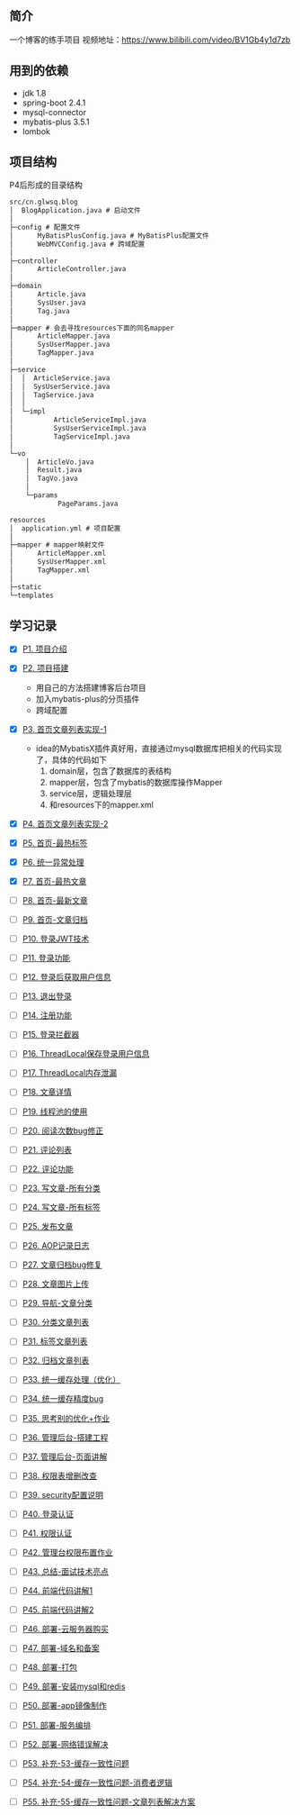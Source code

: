 ## 简介

一个博客的练手项目
视频地址：https://www.bilibili.com/video/BV1Gb4y1d7zb

## 用到的依赖

- jdk 1.8
- spring-boot 2.4.1
- mysql-connector
- mybatis-plus 3.5.1
- lombok

## 项目结构

P4后形成的目录结构

```txt
src/cn.glwsq.blog
│  BlogApplication.java # 启动文件
│
├─config # 配置文件
│      MyBatisPlusConfig.java # MyBatisPlus配置文件
│      WebMVCConfig.java # 跨域配置
│
├─controller
│      ArticleController.java
│
├─domain
│      Article.java
│      SysUser.java
│      Tag.java
│
├─mapper # 会去寻找resources下面的同名mapper
│      ArticleMapper.java
│      SysUserMapper.java
│      TagMapper.java
│
├─service
│  │  ArticleService.java
│  │  SysUserService.java
│  │  TagService.java
│  │
│  └─impl
│          ArticleServiceImpl.java
│          SysUserServiceImpl.java
│          TagServiceImpl.java
│
└─vo
    │  ArticleVo.java
    │  Result.java
    │  TagVo.java
    │
    └─params
            PageParams.java
```

```txt
resources
│  application.yml # 项目配置
│
├─mapper # mapper映射文件
│      ArticleMapper.xml
│      SysUserMapper.xml
│      TagMapper.xml
│
├─static
└─templates
```

## 学习记录

- [x] [P1. 项目介绍](https://www.bilibili.com/video/BV1Gb4y1d7zb?p=1)
- [x] [P2. 项目搭建](https://www.bilibili.com/video/BV1Gb4y1d7zb?p=2)
  - 用自己的方法搭建博客后台项目
  - 加入mybatis-plus的分页插件
  - 跨域配置
- [x] [P3. 首页文章列表实现-1](https://www.bilibili.com/video/BV1Gb4y1d7zb?p=3)
  - idea的MybatisX插件真好用，直接通过mysql数据库把相关的代码实现了，具体的代码如下
    1. domain层，包含了数据库的表结构
    2. mapper层，包含了mybatis的数据库操作Mapper
    3. service层，逻辑处理层
    4. 和resources下的mapper.xml
- [x] [P4. 首页文章列表实现-2](https://www.bilibili.com/video/BV1Gb4y1d7zb?p=4)
- [x] [P5. 首页-最热标签](https://www.bilibili.com/video/BV1Gb4y1d7zb?p=5)
- [x] [P6. 统一异常处理](https://www.bilibili.com/video/BV1Gb4y1d7zb?p=6)
- [x] [P7. 首页-最热文章](https://www.bilibili.com/video/BV1Gb4y1d7zb?p=7)
- [ ] [P8. 首页-最新文章](https://www.bilibili.com/video/BV1Gb4y1d7zb?p=8)
- [ ] [P9. 首页-文章归档](https://www.bilibili.com/video/BV1Gb4y1d7zb?p=9)
- [ ] [P10. 登录JWT技术](https://www.bilibili.com/video/BV1Gb4y1d7zb?p=10)
- [ ] [P11. 登录功能](https://www.bilibili.com/video/BV1Gb4y1d7zb?p=11)
- [ ] [P12. 登录后获取用户信息](https://www.bilibili.com/video/BV1Gb4y1d7zb?p=12)
- [ ] [P13. 退出登录](https://www.bilibili.com/video/BV1Gb4y1d7zb?p=13)
- [ ] [P14. 注册功能](https://www.bilibili.com/video/BV1Gb4y1d7zb?p=14)
- [ ] [P15. 登录拦截器](https://www.bilibili.com/video/BV1Gb4y1d7zb?p=15)
- [ ] [P16. ThreadLocal保存登录用户信息](https://www.bilibili.com/video/BV1Gb4y1d7zb?p=16)
- [ ] [P17. ThreadLocal内存泄漏](https://www.bilibili.com/video/BV1Gb4y1d7zb?p=17)
- [ ] [P18. 文章详情](https://www.bilibili.com/video/BV1Gb4y1d7zb?p=18)
- [ ] [P19. 线程池的使用](https://www.bilibili.com/video/BV1Gb4y1d7zb?p=19)
- [ ] [P20. 阅读次数bug修正](https://www.bilibili.com/video/BV1Gb4y1d7zb?p=20)
- [ ] [P21. 评论列表](https://www.bilibili.com/video/BV1Gb4y1d7zb?p=21)
- [ ] [P22. 评论功能](https://www.bilibili.com/video/BV1Gb4y1d7zb?p=22)
- [ ] [P23. 写文章-所有分类](https://www.bilibili.com/video/BV1Gb4y1d7zb?p=23)
- [ ] [P24. 写文章-所有标签](https://www.bilibili.com/video/BV1Gb4y1d7zb?p=24)
- [ ] [P25. 发布文章](https://www.bilibili.com/video/BV1Gb4y1d7zb?p=25)
- [ ] [P26. AOP记录日志](https://www.bilibili.com/video/BV1Gb4y1d7zb?p=26)
- [ ] [P27. 文章归档bug修复](https://www.bilibili.com/video/BV1Gb4y1d7zb?p=27)
- [ ] [P28. 文章图片上传](https://www.bilibili.com/video/BV1Gb4y1d7zb?p=28)
- [ ] [P29. 导航-文章分类](https://www.bilibili.com/video/BV1Gb4y1d7zb?p=29)
- [ ] [P30. 分类文章列表](https://www.bilibili.com/video/BV1Gb4y1d7zb?p=30)
- [ ] [P31. 标签文章列表](https://www.bilibili.com/video/BV1Gb4y1d7zb?p=31)
- [ ] [P32. 归档文章列表](https://www.bilibili.com/video/BV1Gb4y1d7zb?p=32)
- [ ] [P33. 统一缓存处理（优化）](https://www.bilibili.com/video/BV1Gb4y1d7zb?p=33)
- [ ] [P34. 统一缓存精度bug](https://www.bilibili.com/video/BV1Gb4y1d7zb?p=34)
- [ ] [P35. 思考别的优化+作业](https://www.bilibili.com/video/BV1Gb4y1d7zb?p=35)
- [ ] [P36. 管理后台-搭建工程](https://www.bilibili.com/video/BV1Gb4y1d7zb?p=36)
- [ ] [P37. 管理后台-页面讲解](https://www.bilibili.com/video/BV1Gb4y1d7zb?p=37)
- [ ] [P38. 权限表增删改查](https://www.bilibili.com/video/BV1Gb4y1d7zb?p=38)
- [ ] [P39. security配置说明](https://www.bilibili.com/video/BV1Gb4y1d7zb?p=39)
- [ ] [P40. 登录认证](https://www.bilibili.com/video/BV1Gb4y1d7zb?p=40)
- [ ] [P41. 权限认证](https://www.bilibili.com/video/BV1Gb4y1d7zb?p=41)
- [ ] [P42. 管理台权限布置作业](https://www.bilibili.com/video/BV1Gb4y1d7zb?p=42)
- [ ] [P43. 总结-面试技术亮点](https://www.bilibili.com/video/BV1Gb4y1d7zb?p=43)
- [ ] [P44. 前端代码讲解1](https://www.bilibili.com/video/BV1Gb4y1d7zb?p=44)
- [ ] [P45. 前端代码讲解2](https://www.bilibili.com/video/BV1Gb4y1d7zb?p=45)
- [ ] [P46. 部署-云服务器购买](https://www.bilibili.com/video/BV1Gb4y1d7zb?p=46)
- [ ] [P47. 部署-域名和备案](https://www.bilibili.com/video/BV1Gb4y1d7zb?p=47)
- [ ] [P48. 部署-打包](https://www.bilibili.com/video/BV1Gb4y1d7zb?p=48)
- [ ] [P49. 部署-安装mysql和redis](https://www.bilibili.com/video/BV1Gb4y1d7zb?p=49)
- [ ] [P50. 部署-app镜像制作](https://www.bilibili.com/video/BV1Gb4y1d7zb?p=50)
- [ ] [P51. 部署-服务编排](https://www.bilibili.com/video/BV1Gb4y1d7zb?p=51)
- [ ] [P52. 部署-网络错误解决](https://www.bilibili.com/video/BV1Gb4y1d7zb?p=52)
- [ ] [P53. 补充-53-缓存一致性问题](https://www.bilibili.com/video/BV1Gb4y1d7zb?p=53)
- [ ] [P54. 补充-54-缓存一致性问题-消费者逻辑](https://www.bilibili.com/video/BV1Gb4y1d7zb?p=54)
- [ ] [P55. 补充-55-缓存一致性问题-文章列表解决方案](https://www.bilibili.com/video/BV1Gb4y1d7zb?p=55)


